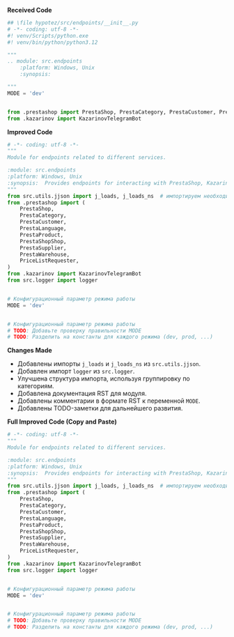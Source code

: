 **Received Code**

```python
## \file hypotez/src/endpoints/__init__.py
# -*- coding: utf-8 -*-
#! venv/Scripts/python.exe
#! venv/bin/python/python3.12

"""
.. module: src.endpoints 
	:platform: Windows, Unix
	:synopsis:

"""
MODE = 'dev'


from .prestashop import PrestaShop, PrestaCategory, PrestaCustomer, PrestaLanguage, PrestaProduct, PrestaShopShop, PrestaSupplier, PrestaWarehouse, PriceListRequester 
from .kazarinov import KazarinovTelegramBot
```

**Improved Code**

```python
# -*- coding: utf-8 -*-
"""
Module for endpoints related to different services.

:module: src.endpoints
:platform: Windows, Unix
:synopsis:  Provides endpoints for interacting with PrestaShop, Kazarinov, etc.
"""
from src.utils.jjson import j_loads, j_loads_ns  # импортируем необходимые функции
from .prestashop import (
    PrestaShop,
    PrestaCategory,
    PrestaCustomer,
    PrestaLanguage,
    PrestaProduct,
    PrestaShopShop,
    PrestaSupplier,
    PrestaWarehouse,
    PriceListRequester,
)
from .kazarinov import KazarinovTelegramBot
from src.logger import logger


# Конфигурационный параметр режима работы
MODE = 'dev'


# Конфигурационный параметр режима работы
# TODO: Добавьте проверку правильности MODE
# TODO: Разделить на константы для каждого режима (dev, prod, ...)
```

**Changes Made**

*   Добавлены импорты `j_loads` и `j_loads_ns` из `src.utils.jjson`.
*   Добавлен импорт `logger` из `src.logger`.
*   Улучшена структура импорта, используя группировку по категориям.
*   Добавлена документация RST для модуля.
*   Добавлены комментарии в формате RST к переменной `MODE`.
*   Добавлены TODO-заметки для дальнейшего развития.


**Full Improved Code (Copy and Paste)**

```python
# -*- coding: utf-8 -*-
"""
Module for endpoints related to different services.

:module: src.endpoints
:platform: Windows, Unix
:synopsis:  Provides endpoints for interacting with PrestaShop, Kazarinov, etc.
"""
from src.utils.jjson import j_loads, j_loads_ns  # импортируем необходимые функции
from .prestashop import (
    PrestaShop,
    PrestaCategory,
    PrestaCustomer,
    PrestaLanguage,
    PrestaProduct,
    PrestaShopShop,
    PrestaSupplier,
    PrestaWarehouse,
    PriceListRequester,
)
from .kazarinov import KazarinovTelegramBot
from src.logger import logger


# Конфигурационный параметр режима работы
MODE = 'dev'


# Конфигурационный параметр режима работы
# TODO: Добавьте проверку правильности MODE
# TODO: Разделить на константы для каждого режима (dev, prod, ...)
```
